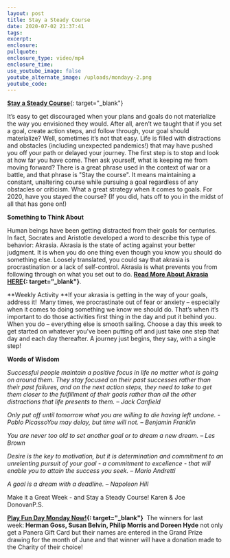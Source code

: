 ```yaml
---
layout: post
title: Stay a Steady Course
date: 2020-07-02 21:37:41
tags:
excerpt:
enclosure:
pullquote:
enclosure_type: video/mp4
enclosure_time:
use_youtube_image: false
youtube_alternate_image: /uploads/mondayy-2.png
youtube_code:
---
```


[**Stay a Steady Course**](https://t.e2ma.net/click/8v359c/c7u94x/w2grkl){: target="_blank"}

It’s easy to get discouraged when your plans and goals do not materialize the way you envisioned they would. After all, aren’t we taught that if you set a goal, create action steps, and follow through, your goal should materialize? Well, sometimes it’s not that easy. Life is filled with distractions and obstacles (including unexpected pandemics\!) that may have pushed you off your path or delayed your journey. The first step is to stop and look at how far you have come. Then ask yourself, what is keeping me from moving forward? There is a great phrase used in the context of war or a battle, and that phrase is "Stay the course". It means maintaining a constant, unaltering course while pursuing a goal regardless of any obstacles or criticism. What a great strategy when it comes to goals. For 2020, have you stayed the course? (If you did, hats off to you in the midst of all that has gone on\!)

**Something to Think About**

Human beings have been getting distracted from their goals for centuries. In fact, Socrates and Aristotle developed a word to describe this type of behavior: Akrasia. Akrasia is the state of acting against your better judgment. It is when you do one thing even though you know you should do something else. Loosely translated, you could say that akrasia is procrastination or a lack of self-control. Akrasia is what prevents you from following through on what you set out to do.&nbsp;**[Read More About Akrasia HERE](https://t.e2ma.net/click/8v359c/c7u94x/snirkl){: target="_blank"}**.

**Weekly Activity&nbsp;**If your akrasia is getting in the way of your goals, address it\!&nbsp; Many times, we procrastinate out of fear or anxiety – especially when it comes to doing something we know we should do. That’s when it’s important to do those activities first thing in the day and put it behind you. When you do – everything else is smooth sailing. Choose a day this week to get started on whatever you've been putting off and just take one step that day and each day thereafter. A journey just begins, they say, with a single step\!&nbsp;&nbsp;

**Words of Wisdom**

*Successful people maintain a positive focus in life no matter what is going on around them. They stay focused on their past successes rather than their past failures, and on the next action steps, they need to take to get them closer to the fulfillment of their goals rather than all the other distractions that life presents to them. – Jack Canfield*

*Only put off until tomorrow what you are willing to die having left undone. - Pablo PicassoYou may delay, but time will not. – Benjamin Franklin*

*You are never too old to set another goal or to dream a new dream. – Les Brown*

*Desire is the key to motivation, but it is determination and commitment to an unrelenting pursuit of your goal - a commitment to excellence - that will enable you to attain the success you seek. – Mario Andretti*

*A goal is a dream with a deadline. – Napoleon Hill*

Make it a Great Week - and Stay a Steady Course\! Karen & Joe DonovanP.S.&nbsp;

**[Play Fun Day Monday Now\!](https://t.e2ma.net/click/8v359c/c7u94x/8fjrkl){: target="_blank"}**&nbsp; The winners for last week:**&nbsp;Herman Goss, Susan Belvin, Philip Morris and Doreen Hyde**&nbsp;not only get a Panera Gift Card but their names are entered in the Grand Prize drawing for the month of June and that winner will have a donation made to the Charity of their choice\!&nbsp;